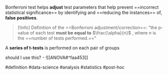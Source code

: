 Bonferroni test helps **adjust** test parameters that help prevent ==incorrect statistical significance== by identifying and ==reducing the instances== of, **false positives**.

> [!info] Definition of the ==Bonferroni adjustment/correction==:
> "the p-value of each test **must be equal to** $\frac{\alpha}{n}$ , where $n$ is the ==number of tests performed.=="

A **series of t-tests** is performed on each pair of groups

should I use this? - ![[ANOVA#^faa453]]

#definition #data-science #analysis #statistics #post-hoc